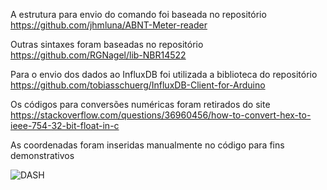 
A estrutura para envio do comando foi baseada no repositório https://github.com/jhmluna/ABNT-Meter-reader

Outras sintaxes foram baseadas no repositório https://github.com/RGNagel/lib-NBR14522

Para o envio dos dados ao InfluxDB foi utilizada a biblioteca do repositório https://github.com/tobiasschuerg/InfluxDB-Client-for-Arduino

Os códigos para conversões numéricas foram retirados do site https://stackoverflow.com/questions/36960456/how-to-convert-hex-to-ieee-754-32-bit-float-in-c

As coordenadas foram inseridas manualmente no código para fins demonstrativos

![DASH](https://user-images.githubusercontent.com/103472307/207613887-96694b90-6fc3-4794-a028-1217f3a62453.png)






